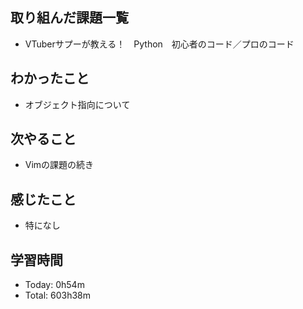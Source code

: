 ## 取り組んだ課題一覧
- VTuberサプーが教える！　Python　初心者のコード／プロのコード
## わかったこと
- オブジェクト指向について
## 次やること
- Vimの課題の続き
## 感じたこと
- 特になし
## 学習時間
- Today: 0h54m
- Total: 603h38m
